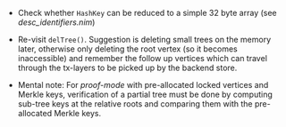 * Check whether `HashKey` can be reduced to a simple 32 byte array (see
  *desc_identifiers.nim*)

* Re-visit `delTree()`. Suggestion is deleting small trees on the memory later,
  otherwise only deleting the root vertex (so it becomes inaccessible) and
  remember the follow up vertices which can travel through the tx-layers
  to be picked up by the backend store.

* Mental note: For *proof-mode* with pre-allocated locked vertices and Merkle
  keys, verification of a partial tree must be done by computing sub-tree keys
  at the relative roots and comparing them with the pre-allocated Merkle keys.

